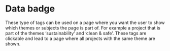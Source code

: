 <!-- @license CC0-1.0 -->

# Data badge

These type of tags can be used on a page where you want the user to show which themes or subjects the page is part of. For example a project that is part of the themes ‘sustainability’ and ‘clean & safe’. These tags are clickable and lead to a page where all projects with the same theme are shown.

